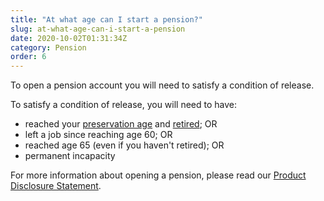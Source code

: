 ```yaml
---
title: "At what age can I start a pension?"
slug: at-what-age-can-i-start-a-pension
date: 2020-10-02T01:31:34Z
category: Pension 
order: 6
---
```


To open a pension account you will need to satisfy a condition of release.

To satisfy a condition of release, you will need to have: 

*   reached your [preservation age](https://www.ato.gov.au/super/self-managed-super-funds/paying-benefits/preservation-of-super/#preservationage) and [retired](https://www.ato.gov.au/Super/Self-managed-super-funds/Paying-benefits/Conditions-of-release/#Retirementundersuperlaws); OR
*   left a job since reaching age 60; OR 
*   reached age 65 (even if you haven't retired); OR
*   permanent incapacity

For more information about opening a pension, please read our [Product Disclosure Statement](https://www.futuresuper.com.au/pppds).
